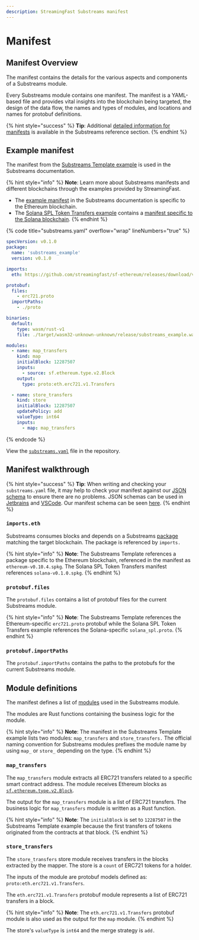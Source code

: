 ```yaml
---
description: StreamingFast Substreams manifest
---
```


# Manifest

## Manifest Overview

The manifest contains the details for the various aspects and components of a Substreams module.

Every Substreams module contains one manifest. The manifest is a YAML-based file and provides vital insights into the blockchain being targeted, the design of the data flow, the names and types of modules, and locations and names for protobuf definitions.

{% hint style="success" %}
**Tip**: Additional [detailed information for manifests](../reference-and-specs/manifests.md) is available in the Substreams reference section.
{% endhint %}

## Example manifest

The manifest from the [Substreams Template example](https://github.com/streamingfast/substreams-template) is used in the Substreams documentation.

{% hint style="info" %}
**Note**: Learn more about Substreams manifests and different blockchains through the examples provided by StreamingFast.

* The [example manifest](https://github.com/streamingfast/substreams-template/blob/develop/substreams.yaml) in the Substreams documentation is specific to the Ethereum blockchain.
* The [Solana SPL Token Transfers example](https://github.com/streamingfast/substreams-playground/tree/master/modules/sol-spl-tokens) contains a [manifest specific to the Solana blockchain](https://github.com/streamingfast/substreams-playground/blob/master/modules/sol-spl-tokens/substreams.yaml).
{% endhint %}

{% code title="substreams.yaml" overflow="wrap" lineNumbers="true" %}
```yaml
specVersion: v0.1.0
package:
  name: 'substreams_example'
  version: v0.1.0

imports:
  eth: https://github.com/streamingfast/sf-ethereum/releases/download/v0.10.2/ethereum-v0.10.4.spkg

protobuf:
  files:
    - erc721.proto
  importPaths:
    - ./proto

binaries:
  default:
    type: wasm/rust-v1
    file: ./target/wasm32-unknown-unknown/release/substreams_example.wasm

modules:
  - name: map_transfers
    kind: map
    initialBlock: 12287507
    inputs:
      - source: sf.ethereum.type.v2.Block
    output:
      type: proto:eth.erc721.v1.Transfers

  - name: store_transfers
    kind: store
    initialBlock: 12287507
    updatePolicy: add
    valueType: int64
    inputs:
      - map: map_transfers
```
{% endcode %}

View the [`substreams.yaml`](https://github.com/streamingfast/substreams-template/blob/develop/substreams.yaml) file in the repository.

## Manifest walkthrough

{% hint style="success" %}
**Tip**: When writing and checking your `substreams.yaml` file, it may help to check your manifest against our [JSON schema](https://json-schema.org/) to ensure there are no problems. JSON schemas can be used in [Jetbrains](https://www.jetbrains.com/help/idea/json.html#ws_json_schema_add_custom) and [VSCode](https://marketplace.visualstudio.com/items?itemName=redhat.vscode-yaml). Our manifest schema can be seen [here](../../schemas/manifest-schema.json).
{% endhint %}

### `imports.eth`

Substreams consumes blocks and depends on a Substreams [package](../reference-and-specs/packages.md) matching the target blockchain. The package is referenced by `imports.`

{% hint style="info" %}
**Note**: The Substreams Template references a package specific to the Ethereum blockchain, referenced in the manifest as `ethereum-v0.10.4.spkg`. The Solana SPL Token Transfers manifest references `solana-v0.1.0.spkg`.
{% endhint %}

### `protobuf.files`

The `protobuf.files` contains a list of protobuf files for the current Substreams module.

{% hint style="info" %}
**Note**: The Substreams Template references the Ethereum-specific `erc721.proto` protobuf while the Solana SPL Token Transfers example references the Solana-specific `solana_spl.proto`.
{% endhint %}

### `protobuf.importPaths`

The `protobuf.importPaths` contains the paths to the protobufs for the current Substreams module.

## Module definitions

The manifest defines a list of [modules](../concepts-and-fundamentals/modules.md) used in the Substreams module.

The modules are Rust functions containing the business logic for the module.

{% hint style="info" %}
**Note**: The manifest in the Substreams Template example lists two modules: `map_transfers` and `store_transfers.` The official naming convention for Substreams modules prefixes the module name by using `map_` or `store_` depending on the type.
{% endhint %}

### **`map_transfers`**

The `map_transfers` module extracts all ERC721 transfers related to a specific smart contract address. The module receives Ethereum blocks as [`sf.ethereum.type.v2.Block`](https://github.com/streamingfast/firehose-ethereum/blob/develop/proto/sf/ethereum/type/v2/type.proto).

The output for the `map_transfers` module is a list of ERC721 transfers. The business logic for `map_transfers` module is written as a Rust function.

{% hint style="info" %}
**Note**: The `initialBlock` is set to `12287507` in the Substreams Template example because the first transfers of tokens originated from the contracts at that block.
{% endhint %}

### **`store_transfers`**

The `store_transfers` store module receives transfers in the blocks extracted by the mapper. The store is a `count` of ERC721 tokens for a holder.

The inputs of the module are protobuf models defined as: `proto:eth.erc721.v1.Transfers`.

The `eth.erc721.v1.Transfers` protobuf module represents a list of ERC721 transfers in a block.

{% hint style="info" %}
**Note**: The `eth.erc721.v1.Transfers` protobuf module is also used as the output for the `map` module.
{% endhint %}

The store's `valueType` is `int64` and the merge strategy is `add.`
